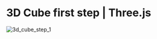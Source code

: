# 3D Cube first step | Three.js

![3d_cube_step_1](https://media.discordapp.net/attachments/844887689286123532/979773897283084288/unknown.png)